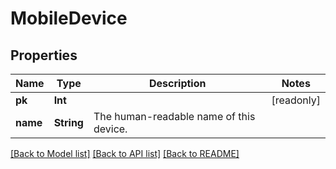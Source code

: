 # MobileDevice

## Properties
Name | Type | Description | Notes
------------ | ------------- | ------------- | -------------
**pk** | **Int** |  | [readonly] 
**name** | **String** | The human-readable name of this device. | 

[[Back to Model list]](../README.md#documentation-for-models) [[Back to API list]](../README.md#documentation-for-api-endpoints) [[Back to README]](../README.md)


